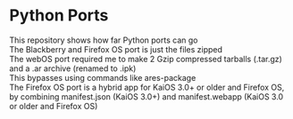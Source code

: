 # Python Ports
This repository shows how far Python ports can go <br>
The Blackberry and Firefox OS port is just the files zipped <br>
The webOS port required me to make 2 Gzip compressed tarballs (.tar.gz) and a .ar archive (renamed to .ipk) <br>
This bypasses using commands like ares-package <br>
The Firefox OS port is a hybrid app for KaiOS 3.0+ or older and Firefox OS, by combining manifest.json (KaiOS 3.0+) and manifest.webapp (KaiOS 3.0 or older and Firefox OS) <br>
